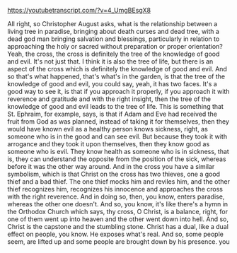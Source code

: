 https://youtubetranscript.com/?v=4_UmgBEsgX8

 All right, so Christopher August asks, what is the relationship between a living tree in paradise, bringing about death curses and dead tree, with a dead god man bringing salvation and blessings, particularly in relation to approaching the holy or sacred without preparation or proper orientation? Yeah, the cross, the cross is definitely the tree of the knowledge of good and evil. It's not just that. I think it is also the tree of life, but there is an aspect of the cross which is definitely the knowledge of good and evil. And so that's what happened, that's what's in the garden, is that the tree of the knowledge of good and evil, you could say, yeah, it has two faces. It's a good way to see it, is that if you approach it properly, if you approach it with reverence and gratitude and with the right insight, then the tree of the knowledge of good and evil leads to the tree of life. This is something that St. Ephraim, for example, says, is that if Adam and Eve had received the fruit from God as was planned, instead of taking it for themselves, then they would have known evil as a healthy person knows sickness, right, as someone who is in the good and can see evil. But because they took it with arrogance and they took it upon themselves, then they know good as someone who is evil. They know health as someone who is in sickness, that is, they can understand the opposite from the position of the sick, whereas before it was the other way around. And in the cross you have a similar symbolism, which is that Christ on the cross has two thieves, one a good thief and a bad thief. The one thief mocks him and reviles him, and the other thief recognizes him, recognizes his innocence and approaches the cross with the right reverence. And in doing so, then, you know, enters paradise, whereas the other one doesn't. And so, you know, it's like there's a hymn in the Orthodox Church which says, thy cross, O Christ, is a balance, right, for one of them went up into heaven and the other went down into hell. And so, Christ is the capstone and the stumbling stone. Christ has a dual, like a dual effect on people, you know. He exposes what's real. And so, some people seem, are lifted up and some people are brought down by his presence. you